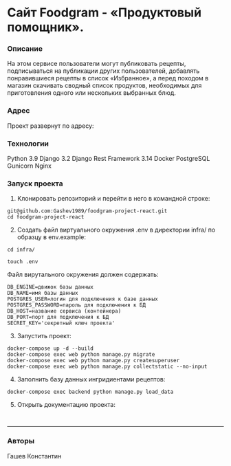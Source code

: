 # Cайт Foodgram - «Продуктовый помощник».
### Описание
На этом сервисе пользователи могут публиковать рецепты, подписываться на публикации других пользователей, добавлять понравившиеся рецепты в список «Избранное», а перед походом в магазин скачивать сводный список продуктов, необходимых для приготовления одного или нескольких выбранных блюд.

### Адрес
Проект развернут по адресу: 

### Технологии
Python 3.9
Django 3.2
Django Rest Framework 3.14
Docker
PostgreSQL
Gunicorn
Nginx

### Запуск проекта
1. Клонировать репозиторий и перейти в него в командной строке:

```
git@github.com:Gashev1989/foodgram-project-react.git
cd foodgram-project-react
```

2. Cоздать файл виртуального окружения .env в директории infra/ по образцу в env.example:

```
cd infra/
```
```
touch .env
```
Файл вирутального окружения должен содержать:
```
DB_ENGINE=движок базы данных
DB_NAME=имя базы данных
POSTGRES_USER=логин для подключения к базе данных
POSTGRES_PASSWORD=пароль для подключения к БД
DB_HOST=название сервиса (контейнера)
DB_PORT=порт для подключения к БД
SECRET_KEY='секретный ключ проекта'
```

3. Запустить проект:

```
docker-compose up -d --build
docker-compose exec web python manage.py migrate
docker-compose exec web python manage.py createsuperuser
docker-compose exec web python manage.py collectstatic --no-input
```
4. Заполнить базу данных ингридиентами рецептов:

```
docker-compose exec backend python manage.py load_data
```

5. Открыть документацию проекта:

```
 
```
***

### Авторы
Гашев Константин